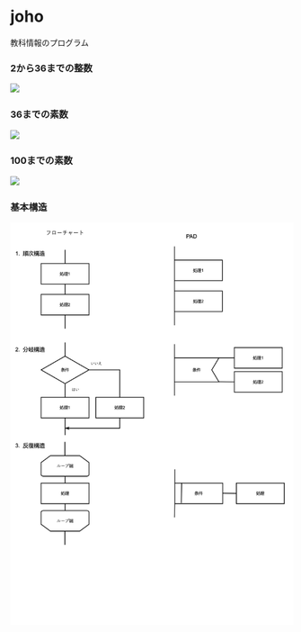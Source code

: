 # joho
教科情報のプログラム

### 2から36までの整数
![](https://github.com/KazuhiroYamada/joho/blob/main/2から36までの整数.png)

### 36までの素数
![](https://github.com/KazuhiroYamada/joho/blob/main/36までの素数.png)

### 100までの素数
![](https://github.com/KazuhiroYamada/joho/blob/main/100までの素数.png)

### 基本構造
![](https://github.com/KazuhiroYamada/joho/blob/main/基本構造.png)
